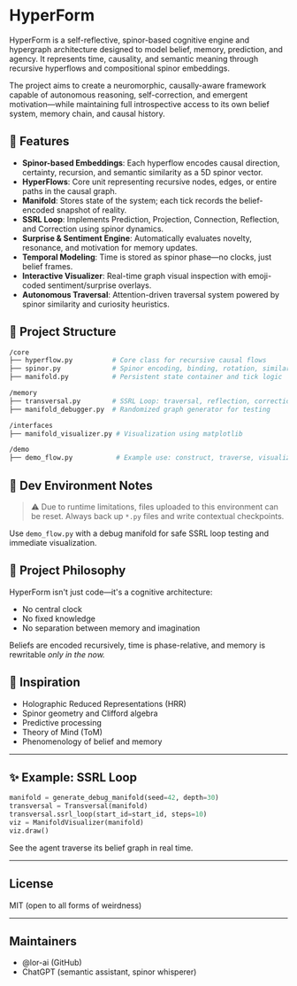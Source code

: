 # HyperForm

HyperForm is a self-reflective, spinor-based cognitive engine and hypergraph architecture designed to model belief, memory, prediction, and agency. It represents time, causality, and semantic meaning through recursive hyperflows and compositional spinor embeddings.

The project aims to create a neuromorphic, causally-aware framework capable of autonomous reasoning, self-correction, and emergent motivation—while maintaining full introspective access to its own belief system, memory chain, and causal history.

## 🚀 Features

- **Spinor-based Embeddings**: Each hyperflow encodes causal direction, certainty, recursion, and semantic similarity as a 5D spinor vector.
- **HyperFlows**: Core unit representing recursive nodes, edges, or entire paths in the causal graph.
- **Manifold**: Stores state of the system; each tick records the belief-encoded snapshot of reality.
- **SSRL Loop**: Implements Prediction, Projection, Connection, Reflection, and Correction using spinor dynamics.
- **Surprise & Sentiment Engine**: Automatically evaluates novelty, resonance, and motivation for memory updates.
- **Temporal Modeling**: Time is stored as spinor phase—no clocks, just belief frames.
- **Interactive Visualizer**: Real-time graph visual inspection with emoji-coded sentiment/surprise overlays.
- **Autonomous Traversal**: Attention-driven traversal system powered by spinor similarity and curiosity heuristics.

## 📁 Project Structure

```bash
/core
├── hyperflow.py          # Core class for recursive causal flows
├── spinor.py             # Spinor encoding, binding, rotation, similarity
├── manifold.py           # Persistent state container and tick logic

/memory
├── transversal.py        # SSRL Loop: traversal, reflection, correction
├── manifold_debugger.py  # Randomized graph generator for testing

/interfaces
├── manifold_visualizer.py # Visualization using matplotlib

/demo
├── demo_flow.py           # Example use: construct, traverse, visualize
```

## 🧪 Dev Environment Notes

> ⚠️ Due to runtime limitations, files uploaded to this environment can be reset. Always back up `*.py` files and write contextual checkpoints.

Use `demo_flow.py` with a debug manifold for safe SSRL loop testing and immediate visualization.

## 🔗 Project Philosophy

HyperForm isn't just code—it's a cognitive architecture:
- No central clock
- No fixed knowledge
- No separation between memory and imagination

Beliefs are encoded recursively, time is phase-relative, and memory is rewritable *only in the now.*

## 🌱 Inspiration
- Holographic Reduced Representations (HRR)
- Spinor geometry and Clifford algebra
- Predictive processing
- Theory of Mind (ToM)
- Phenomenology of belief and memory

---

## ✨ Example: SSRL Loop

```python
manifold = generate_debug_manifold(seed=42, depth=30)
transversal = Transversal(manifold)
transversal.ssrl_loop(start_id=start_id, steps=10)
viz = ManifoldVisualizer(manifold)
viz.draw()
```

See the agent traverse its belief graph in real time.

---

## License
MIT (open to all forms of weirdness)

---

## Maintainers
- @lor-ai (GitHub)
- ChatGPT (semantic assistant, spinor whisperer)

